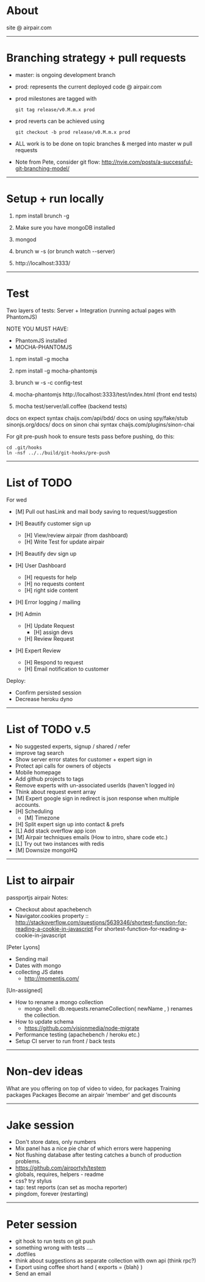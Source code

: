 About
===============================================================================

site @ airpair.com


-------------------------------------------------------------------------------
Branching strategy + pull requests
===============================================================================

- master: is ongoing development branch

- prod: represents the current deployed code @ airpair.com

- prod milestones are tagged with

    `git tag release/v0.M.m.x prod`

- prod reverts can be achieved using

    `git checkout -b prod release/v0.M.m.x prod`

- ALL work is to be done on topic branches & merged into master w pull requests

- Note from Pete, consider git flow: http://nvie.com/posts/a-successful-git-branching-model/

-------------------------------------------------------------------------------
Setup + run locally
===============================================================================

1)   npm install brunch -g

2)   Make sure you have mongoDB installed

3)   mongod

4)   brunch w -s      (or  brunch watch --server)

5)   http://localhost:3333/


-------------------------------------------------------------------------------
Test
===============================================================================

Two layers of tests: Server + Integration (running actual pages with PhantomJS)

NOTE YOU MUST HAVE:
  - PhantomJS installed
  - MOCHA-PHANTOMJS

1)   npm install -g mocha

2)   npm install -g mocha-phantomjs

3)   brunch w -s -c config-test

4)   mocha-phantomjs http://localhost:3333/test/index.html   (front end tests)

5)   mocha test/server/all.coffee (backend tests)

docs on expect syntax                chaijs.com/api/bdd/
docs on using spy/fake/stub          sinonjs.org/docs/
docs on sinon chai syntax            chaijs.com/plugins/sinon-chai

For git pre-push hook to ensure tests pass before pushing, do this:

    cd .git/hooks
    ln -nsf ../../build/git-hooks/pre-push

-------------------------------------------------------------------------------
List of TODO
===============================================================================

For wed

- [M] Pull out hasLink and mail body saving to request/suggestion
- [H] Beautify customer sign up
  - [H] View/review airpair (from dashboard)
  - [H] Write Test for update airpair
- [H] Beautify dev sign up

- [H] User Dashboard
  - [H] requests for help
  - [H] no requests content
  - [H] right side content
- [H] Error logging / mailing


- [H] Admin
  - [H] Update Request
    - [H] assign devs
  - [H] Review Request
- [H] Expert Review
  - [H] Respond to request
  - [H] Email notification to customer


Deploy:

- Confirm persisted session
- Decrease heroku dyno

-------------------------------------------------------------------------------
List of TODO v.5
===============================================================================

- No suggested experts, signup / shared / refer
- improve tag search
- Show server error states for customer + expert sign in
- Protect api calls for owners of objects
- Mobile homepage
- Add github projects to tags
- Remove experts with un-associated userIds (haven't logged in)
- Think about request event array
- [M] Expert google sign in redirect is json response when multiple accounts.
- [H] Scheduling
  - [M] Timezone
- [H] Split expert sign up into contact & prefs
- [L] Add stack overflow app icon
- [M] Airpair techniques emails (How to intro, share code etc.)
- [L] Try out two instances with redis
- [M] Downsize mongoHQ

-------------------------------------------------------------------------------
List to airpair
===============================================================================

passportjs airpair Notes:
- Checkout about apachebench
- Navigator.cookies property
 :: http://stackoverflow.com/questions/5639346/shortest-function-for-reading-a-cookie-in-javascript
For shortest-function-for-reading-a-cookie-in-javascript

[Peter Lyons]
- Sending mail
- Dates with mongo
- collecting JS dates
  - http://momentjs.com/


[Un-assigned]
- How to rename a mongo collection
  - mongo shell: db.requests.renameCollection( newName , <dropTarget> ) renames the collection.
- How to update schema
  - https://github.com/visionmedia/node-migrate
- Performance testing (apachebench / heroku etc.)
- Setup CI server to run front / back tests

-------------------------------------------------------------------------------
Non-dev ideas
===============================================================================

What are you offering on top of video to video, for packages
Training packages
Packages
Become an airpair 'member' and get discounts


-------------------------------------------------------------------------------
Jake session
===============================================================================

- Don't store dates, only numbers
- Mix panel has a nice pie char of which errors were happening
- Not flushing database after testing catches a bunch of production problems.
- https://github.com/airportyh/testem
- globals, requires, helpers - readme
- css? try stylus
- tap: test reports (can set as mocha reporter)
- pingdom, forever (restarting)


-------------------------------------------------------------------------------
Peter session
===============================================================================

- git hook to run tests on git push
- something wrong with tests ....
- .dotfiles
- think about suggestions as separate collection with own api (think rpc?)
- Export using coffee short hand ( exports = {blah} )
- Send an email
